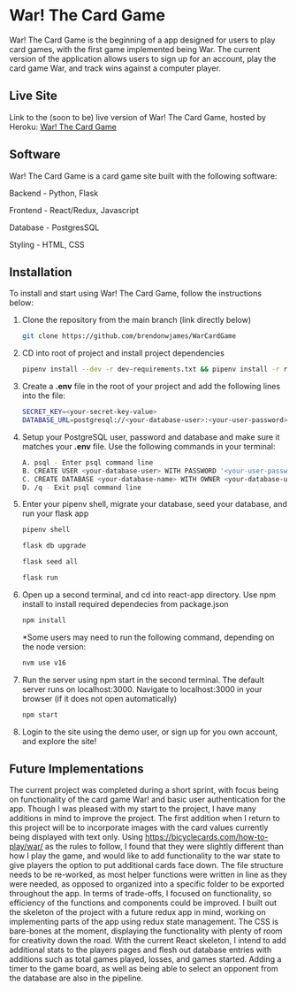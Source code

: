 # War! The Card Game
War! The Card Game is the beginning of a app designed for users to play card games, with the first game implemented being War. The current version of the application allows users to sign up for an account, play the card game War, and track wins against a computer player.

## Live Site
Link to the (soon to be) live version of War! The Card Game, hosted by Heroku: [War! The Card Game](https://warthecardgame.herokuapp.com/)

## Software
War! The Card Game is a card game site built with the following software:

Backend - Python, Flask

Frontend - React/Redux, Javascript

Database - PostgresSQL

Styling - HTML, CSS

## Installation
To install and start using War! The Card Game, follow the instructions below:

1. Clone the repository from the main branch (link directly below)

   ```bash
   git clone https://github.com/brendonwjames/WarCardGame
   ```

2. CD into root of project and install project dependencies

      ```bash
      pipenv install --dev -r dev-requirements.txt && pipenv install -r requirements.txt
      ```

3. Create a **.env** file in the root of your project and add the following lines into the file:
   ```bash
   SECRET_KEY=<your-secret-key-value>
   DATABASE_URL=postgresql://<your-database-user>:<your-user-password>@localhost/<your-database-name>>
   ```

4. Setup your PostgreSQL user, password and database and make sure it matches your **.env** file. Use the following commands in your terminal:
   ```bash
   A. psql - Enter psql command line
   B. CREATE USER <your-database-user> WITH PASSWORD '<your-user-password>';
   C. CREATE DATABASE <your-database-name> WITH OWNER <your-database-user>
   D. /q - Exit psql command line
   ```

5. Enter your pipenv shell, migrate your database, seed your database, and run your flask app

   ```bash
   pipenv shell
   ```

   ```bash
   flask db upgrade
   ```

   ```bash
   flask seed all
   ```

   ```bash
   flask run
   ```

6. Open up a second terminal, and cd into react-app directory. Use npm install to install required dependecies from package.json

   ```bash
   npm install
   ```
   *Some users may need to run the following command, depending on the node version:
   
   ```bash
   nvm use v16
   ```

7. Run the server using npm start in the second terminal. The default server runs on localhost:3000. Navigate to localhost:3000 in your browser (if it does not open automatically)

   ```bash
   npm start
   ```

8. Login to the site using the demo user, or sign up for you own account, and explore the site!

## Future Implementations
The current project was completed during a short sprint, with focus being on functionality of the card game War! and basic user authentication for the app. Though I was pleased with my start to the project, I have many additions in mind to improve the project. The first addition when I return to this project will be to incorporate images with the card values currently being displayed with text only. Using https://bicyclecards.com/how-to-play/war/ as the rules to follow, I found that they were slightly different than how I play the game, and would like to add functionality to the war state to give players the option to put additional cards face down. The file structure needs to be re-worked, as most helper functions were written in line as they were needed, as opposed to organized into a specific folder to be exported throughout the app. In terms of trade-offs, I focused on functionality, so efficiency of the functions and components could be improved. I built out the skeleton of the project with a future redux app in mind, working on implementing parts of the app using redux state management. The CSS is bare-bones at the moment, displaying the functionality with plenty of room for creativity down the road. With the current React skeleton, I intend to add additional stats to the players pages and flesh out database entries with additions such as total games played, losses, and games started. Adding a timer to the game board, as well as being able to select an opponent from the database are also in the pipeline.
